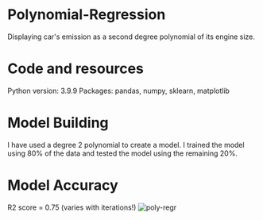 # Polynomial-Regression
Displaying car's emission as a second degree polynomial of its engine size.
# Code and resources
Python version: 3.9.9
Packages: pandas, numpy, sklearn, matplotlib
# Model Building
I have used a degree 2 polynomial to create a model.
I trained the model using 80% of the data and tested the model using the remaining 20%.
# Model Accuracy
R2 score = 0.75 (varies with iterations!)
![poly-regr](https://user-images.githubusercontent.com/109150738/179762993-3e3a8079-6c0f-4dc2-aa96-7f7551bff0e5.png)

